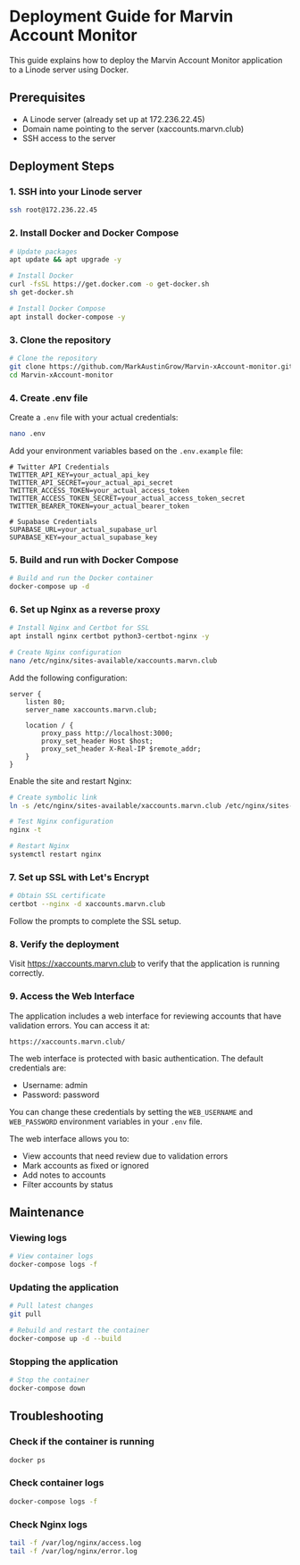 # Deployment Guide for Marvin Account Monitor

This guide explains how to deploy the Marvin Account Monitor application to a Linode server using Docker.

## Prerequisites

- A Linode server (already set up at 172.236.22.45)
- Domain name pointing to the server (xaccounts.marvn.club)
- SSH access to the server

## Deployment Steps

### 1. SSH into your Linode server

```bash
ssh root@172.236.22.45
```

### 2. Install Docker and Docker Compose

```bash
# Update packages
apt update && apt upgrade -y

# Install Docker
curl -fsSL https://get.docker.com -o get-docker.sh
sh get-docker.sh

# Install Docker Compose
apt install docker-compose -y
```

### 3. Clone the repository

```bash
# Clone the repository
git clone https://github.com/MarkAustinGrow/Marvin-xAccount-monitor.git
cd Marvin-xAccount-monitor
```

### 4. Create .env file

Create a `.env` file with your actual credentials:

```bash
nano .env
```

Add your environment variables based on the `.env.example` file:

```
# Twitter API Credentials
TWITTER_API_KEY=your_actual_api_key
TWITTER_API_SECRET=your_actual_api_secret
TWITTER_ACCESS_TOKEN=your_actual_access_token
TWITTER_ACCESS_TOKEN_SECRET=your_actual_access_token_secret
TWITTER_BEARER_TOKEN=your_actual_bearer_token

# Supabase Credentials
SUPABASE_URL=your_actual_supabase_url
SUPABASE_KEY=your_actual_supabase_key
```

### 5. Build and run with Docker Compose

```bash
# Build and run the Docker container
docker-compose up -d
```

### 6. Set up Nginx as a reverse proxy

```bash
# Install Nginx and Certbot for SSL
apt install nginx certbot python3-certbot-nginx -y

# Create Nginx configuration
nano /etc/nginx/sites-available/xaccounts.marvn.club
```

Add the following configuration:

```nginx
server {
    listen 80;
    server_name xaccounts.marvn.club;

    location / {
        proxy_pass http://localhost:3000;
        proxy_set_header Host $host;
        proxy_set_header X-Real-IP $remote_addr;
    }
}
```

Enable the site and restart Nginx:

```bash
# Create symbolic link
ln -s /etc/nginx/sites-available/xaccounts.marvn.club /etc/nginx/sites-enabled/

# Test Nginx configuration
nginx -t

# Restart Nginx
systemctl restart nginx
```

### 7. Set up SSL with Let's Encrypt

```bash
# Obtain SSL certificate
certbot --nginx -d xaccounts.marvn.club
```

Follow the prompts to complete the SSL setup.

### 8. Verify the deployment

Visit https://xaccounts.marvn.club to verify that the application is running correctly.

### 9. Access the Web Interface

The application includes a web interface for reviewing accounts that have validation errors. You can access it at:

```
https://xaccounts.marvn.club/
```

The web interface is protected with basic authentication. The default credentials are:
- Username: admin
- Password: password

You can change these credentials by setting the `WEB_USERNAME` and `WEB_PASSWORD` environment variables in your `.env` file.

The web interface allows you to:
- View accounts that need review due to validation errors
- Mark accounts as fixed or ignored
- Add notes to accounts
- Filter accounts by status

## Maintenance

### Viewing logs

```bash
# View container logs
docker-compose logs -f
```

### Updating the application

```bash
# Pull latest changes
git pull

# Rebuild and restart the container
docker-compose up -d --build
```

### Stopping the application

```bash
# Stop the container
docker-compose down
```

## Troubleshooting

### Check if the container is running

```bash
docker ps
```

### Check container logs

```bash
docker-compose logs -f
```

### Check Nginx logs

```bash
tail -f /var/log/nginx/access.log
tail -f /var/log/nginx/error.log

